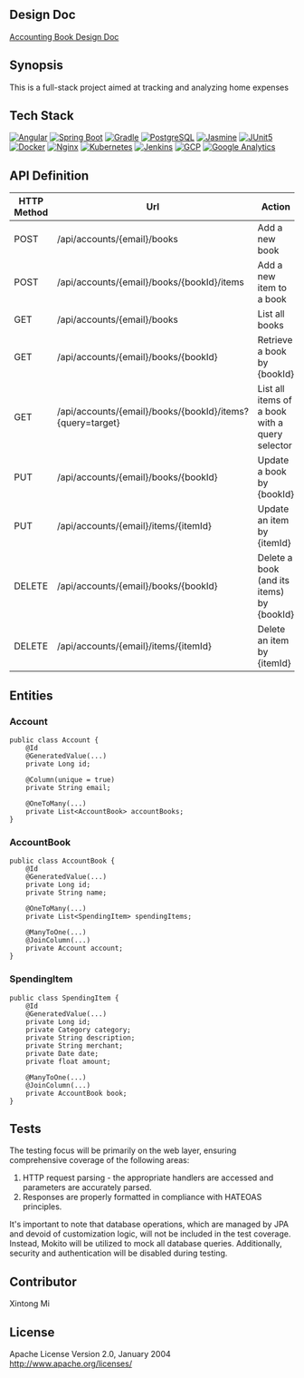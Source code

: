 ## Design Doc

[Accounting Book Design Doc](https://docs.google.com/document/d/1_9h_D7Xz8lVjI5VXVwvWmkhmUylFtJl3J_u8nBFuCyU/edit?usp=sharing)

## Synopsis

This is a full-stack project aimed at tracking and analyzing home expenses

## Tech Stack

[![Angular](https://img.shields.io/badge/Angular-DD0031.svg?style=for-the-badge&logo=Angular&logoColor=white)](https://angular.io/)
[![Spring Boot](https://img.shields.io/badge/Spring%20Boot-6DB33F.svg?style=for-the-badge&logo=Spring-Boot&logoColor=white)](https://spring.io/)
[![Gradle](https://img.shields.io/badge/Gradle-02303A.svg?style=for-the-badge&logo=Gradle&logoColor=white)](https://gradle.org/)
[![PostgreSQL](https://img.shields.io/badge/PostgreSQL-4169E1.svg?style=for-the-badge&logo=PostgreSQL&logoColor=white)](https://www.postgresql.org/)
[![Jasmine](https://img.shields.io/badge/Jasmine-8A4182.svg?style=for-the-badge&logo=Jasmine&logoColor=white)](https://jasmine.github.io/)
[![JUnit5](https://img.shields.io/badge/JUnit5-25A162.svg?style=for-the-badge&logo=JUnit5&logoColor=white)](https://junit.org/junit5/)
[![Docker](https://img.shields.io/badge/Docker-2496ED.svg?style=for-the-badge&logo=Docker&logoColor=white)](https://www.docker.com/)
[![Nginx](https://img.shields.io/badge/NGINX-009639.svg?style=for-the-badge&logo=NGINX&logoColor=white)](https://www.nginx.com/)
[![Kubernetes](https://img.shields.io/badge/Kubernetes-326CE5.svg?style=for-the-badge&logo=Kubernetes&logoColor=white)](https://kubernetes.io/)
[![Jenkins](https://img.shields.io/badge/Jenkins-D24939.svg?style=for-the-badge&logo=Jenkins&logoColor=white)](https://www.jenkins.io/)
[![GCP](https://img.shields.io/badge/Google%20Cloud-4285F4.svg?style=for-the-badge&logo=Google-Cloud&logoColor=white)](https://cloud.google.com/)
[![Google Analytics](https://img.shields.io/badge/Google%20Analytics-E37400.svg?style=for-the-badge&logo=Google-Analytics&logoColor=white)](https://analytics.google.com/)

## API Definition

|HTTP Method  |Url  |Action  |
|---|---|---|
|POST  |/api/accounts/{email}/books  |Add a new book  |
|POST  |/api/accounts/{email}/books/{bookId}/items  |Add a new item to a book  |
|GET  |/api/accounts/{email}/books|List all books  |
|GET  |/api/accounts/{email}/books/{bookId}  |Retrieve a book by {bookId}  |
|GET  |/api/accounts/{email}/books/{bookId}/items?{query=target}  |List all items of a book with a query selector  |
|PUT  |/api/accounts/{email}/books/{bookId}  |Update a book by {bookId}  |
|PUT  |/api/accounts/{email}/items/{itemId}  |Update an item by {itemId}  |
|DELETE  |/api/accounts/{email}/books/{bookId}  |Delete a book (and its items) by {bookId}  |
|DELETE  |/api/accounts/{email}/items/{itemId}  |Delete an item by {itemId}  |

## Entities

### Account

    public class Account {
        @Id
        @GeneratedValue(...) 
        private Long id;
        
        @Column(unique = true) 
        private String email;
        
        @OneToMany(...) 
        private List<AccountBook> accountBooks;
    }

### AccountBook

    public class AccountBook {
        @Id
        @GeneratedValue(...)
        private Long id; 
        private String name;
        
        @OneToMany(...) 
        private List<SpendingItem> spendingItems;
        
        @ManyToOne(...)        
        @JoinColumn(...)       
        private Account account;
    }


### SpendingItem

    public class SpendingItem {
        @Id
        @GeneratedValue(...)
        private Long id;
        private Category category;
        private String description;
        private String merchant;
        private Date date;
        private float amount;
        
        @ManyToOne(...)
        @JoinColumn(...)
        private AccountBook book;
    }

## Tests

The testing focus will be primarily on the web layer, ensuring comprehensive coverage of the following areas:

1. HTTP request parsing - the appropriate handlers are accessed and parameters are accurately parsed.
2. Responses are properly formatted in compliance with HATEOAS principles.

It's important to note that database operations, which are managed by JPA and devoid of customization logic, will not be included in the test coverage. Instead, Mokito will be utilized to mock all database queries. Additionally, security and authentication will be disabled during testing.

## Contributor

Xintong Mi

## License

Apache License
Version 2.0, January 2004
http://www.apache.org/licenses/
